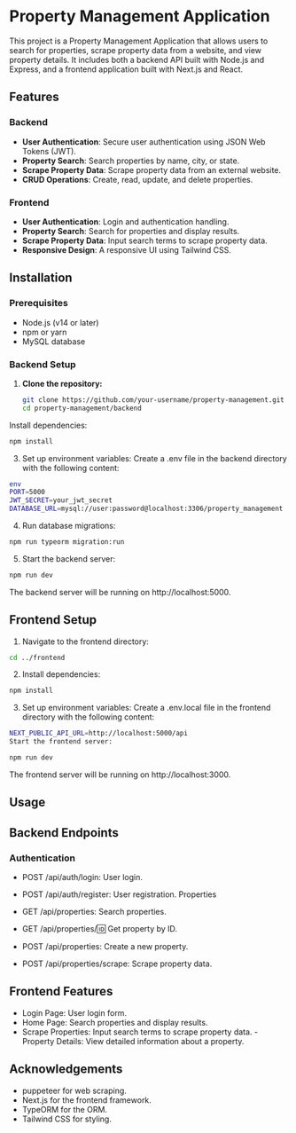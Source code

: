 # Property Management Application

This project is a Property Management Application that allows users to search for properties, scrape property data from a website, and view property details. It includes both a backend API built with Node.js and Express, and a frontend application built with Next.js and React.

## Features

### Backend
- **User Authentication**: Secure user authentication using JSON Web Tokens (JWT).
- **Property Search**: Search properties by name, city, or state.
- **Scrape Property Data**: Scrape property data from an external website.
- **CRUD Operations**: Create, read, update, and delete properties.

### Frontend
- **User Authentication**: Login and authentication handling.
- **Property Search**: Search for properties and display results.
- **Scrape Property Data**: Input search terms to scrape property data.
- **Responsive Design**: A responsive UI using Tailwind CSS.

## Installation

### Prerequisites
- Node.js (v14 or later)
- npm or yarn
- MySQL database

### Backend Setup

1. **Clone the repository:**
   ```bash
   git clone https://github.com/your-username/property-management.git
   cd property-management/backend
Install dependencies:

```bash
npm install
```
3. Set up environment variables:
Create a .env file in the backend directory with the following content:

```bash
env
PORT=5000
JWT_SECRET=your_jwt_secret
DATABASE_URL=mysql://user:password@localhost:3306/property_management
```
4. Run database migrations:

```bash
npm run typeorm migration:run
```
5. Start the backend server:

```bash
npm run dev
```
The backend server will be running on http://localhost:5000.

## Frontend Setup
1. Navigate to the frontend directory:

```bash
cd ../frontend
```
2. Install dependencies:

```bash
npm install
```
3. Set up environment variables:
Create a .env.local file in the frontend directory with the following content:

```bash
NEXT_PUBLIC_API_URL=http://localhost:5000/api
Start the frontend server:
```
```bash
npm run dev
```
The frontend server will be running on http://localhost:3000.

## Usage
## Backend Endpoints
### Authentication

- POST /api/auth/login: User login.
- POST /api/auth/register: User registration.
Properties

- GET /api/properties: Search properties.
- GET /api/properties/:id: Get property by ID.
- POST /api/properties: Create a new property.
- POST /api/properties/scrape: Scrape property data.

## Frontend Features
- Login Page: User login form.
- Home Page: Search properties and display results.
- Scrape Properties: Input search terms to scrape property data.
-Property Details: View detailed information about a property.

## Acknowledgements
- puppeteer for web scraping.
- Next.js for the frontend framework.
- TypeORM for the ORM.
- Tailwind CSS for styling.